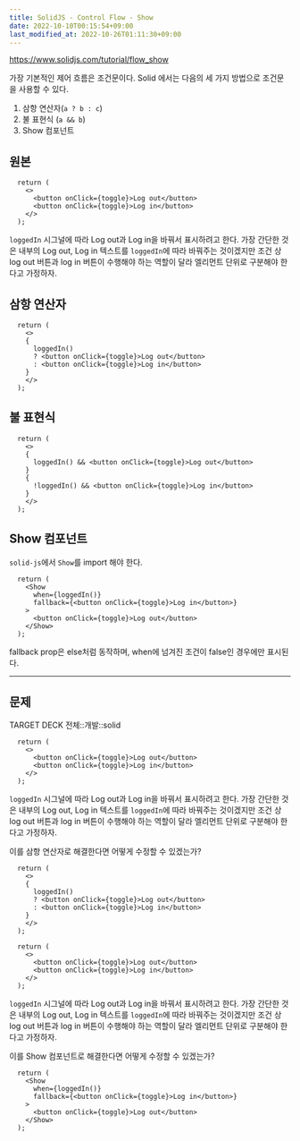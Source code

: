 ```yaml
---
title: SolidJS - Control Flow - Show
date: 2022-10-10T00:15:54+09:00
last_modified_at: 2022-10-26T01:11:30+09:00
---
```



https://www.solidjs.com/tutorial/flow_show

가장 기본적인 제어 흐름은 조건문이다. Solid 에서는 다음의 세 가지 방법으로 조건문을 사용할 수 있다.
1. 삼항 연산자(`a ? b : c`)
2. 불 표현식 (`a && b`)
3. Show 컴포넌트

## 원본

```tsx
  return (
    <>
      <button onClick={toggle}>Log out</button>
      <button onClick={toggle}>Log in</button>
    </>
  );
```

`loggedIn` 시그널에 따라 Log out과 Log in을 바꿔서 표시하려고 한다. 가장 간단한 것은 내부의 Log out, Log in 텍스트를 `loggedIn`에 따라 바꿔주는 것이겠지만 조건 상 log out 버튼과 log in 버튼이 수행해야 하는 역할이 달라 엘리먼트 단위로 구분해야 한다고 가정하자.

## 삼항 연산자

```tsx
  return (
    <>
    {
      loggedIn()
      ? <button onClick={toggle}>Log out</button>
      : <button onClick={toggle}>Log in</button>
    }
    </>
  );
```

## 불 표현식

```tsx
  return (
    <>
    {
      loggedIn() && <button onClick={toggle}>Log out</button>
    }
    {
      !loggedIn() && <button onClick={toggle}>Log in</button>
    }
    </>
  );
```

## Show 컴포넌트

`solid-js`에서 `Show`를 import 해야 한다.

```tsx
  return (
    <Show
      when={loggedIn()}
      fallback={<button onClick={toggle}>Log in</button>}
    >
      <button onClick={toggle}>Log out</button>
    </Show>
  );
```

fallback prop은 else처럼 동작하며, when에 넘겨진 조건이 false인 경우에만 표시된다.

---
## 문제

TARGET DECK
전체::개발::solid

<!--ankiQ-->

```tsx
  return (
    <>
      <button onClick={toggle}>Log out</button>
      <button onClick={toggle}>Log in</button>
    </>
  );
```

`loggedIn` 시그널에 따라 Log out과 Log in을 바꿔서 표시하려고 한다. 가장 간단한 것은 내부의 Log out, Log in 텍스트를 `loggedIn`에 따라 바꿔주는 것이겠지만 조건 상 log out 버튼과 log in 버튼이 수행해야 하는 역할이 달라 엘리먼트 단위로 구분해야 한다고 가정하자.

이를 삼항 연산자로 해결한다면 어떻게 수정할 수 있겠는가?

<!--ankiA-->

```tsx
  return (
    <>
    {
      loggedIn()
      ? <button onClick={toggle}>Log out</button>
      : <button onClick={toggle}>Log in</button>
    }
    </>
  );
```

<!--ankiE-->
<!--ID: 1664949405066-->


<!--ankiQ-->

```tsx
  return (
    <>
      <button onClick={toggle}>Log out</button>
      <button onClick={toggle}>Log in</button>
    </>
  );
```

`loggedIn` 시그널에 따라 Log out과 Log in을 바꿔서 표시하려고 한다. 가장 간단한 것은 내부의 Log out, Log in 텍스트를 `loggedIn`에 따라 바꿔주는 것이겠지만 조건 상 log out 버튼과 log in 버튼이 수행해야 하는 역할이 달라 엘리먼트 단위로 구분해야 한다고 가정하자.

이를 Show 컴포넌트로 해결한다면 어떻게 수정할 수 있겠는가?

<!--ankiA-->

```tsx
  return (
    <Show
      when={loggedIn()}
      fallback={<button onClick={toggle}>Log in</button>}
    >
      <button onClick={toggle}>Log out</button>
    </Show>
  );
```

<!--ankiE-->
<!--ID: 1664949405098-->
